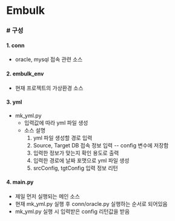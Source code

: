 # Embulk 
### # 구성
#### 1. conn
  - oracle, mysql 접속 관련 소스
  
#### 2. embulk_env
  - 현재 프로젝트의 가상환경 소스
  
#### 3. yml
  - mk_yml.py
    - 입력값에 따라 yml 파일 생성
    - 소스 설명
      1. yml 파일 생성할 경로 입력
      2. Source, Target DB 접속 정보 입력 -- config 변수에 저장함
      3. 입력한 정보가 맞는지 확인 용도로 출력
      4. 입력한 경로에 날짜 포맷으로 yml 파일 생성
      5. srcConfig, tgtConfig 입력 정보 리턴 
#### 4. main.py
  - 제일 먼저 실행되는 메인 소스
  - 현재 mk_yml.py 실행 후 conn/oracle.py 실행하는 순서로 되어있음
  - mk_yml.py 실행 시 입력받은 config 리턴값을 받음
  